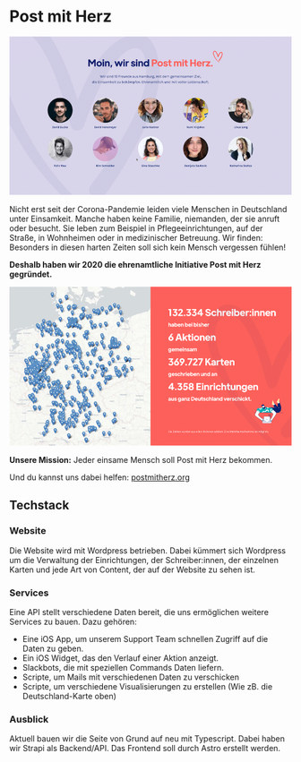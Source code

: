 # Post mit Herz

![Das Post mit Herz Team](https://raw.githubusercontent.com/Post-mit-Herz/.github/main/profile/pmh_we.png)

Nicht erst seit der Corona-Pandemie leiden viele Menschen in Deutschland unter Einsamkeit. Manche haben keine Familie, niemanden, der sie anruft oder besucht. Sie leben zum Beispiel in Pflegeeinrichtungen, auf der Straße, in Wohnheimen oder in medizinischer Betreuung. Wir finden: Besonders in diesen harten Zeiten soll sich kein Mensch vergessen fühlen!

**Deshalb haben wir 2020 die ehrenamtliche Initiative Post mit Herz gegründet.**

![Post mit Herz Zahlen. 132.334 Schreiber:innen haben bisher bei 6 Aktionen 369.727 Karten geschrieben und an 4.358 Einrichtungen in ganz Deutschland verschickt.](https://raw.githubusercontent.com/Post-mit-Herz/.github/main/profile/pmh_reach.png)

**Unsere Mission:** Jeder einsame Mensch soll Post mit Herz bekommen.

Und du kannst uns dabei helfen: [postmitherz.org](https://postmitherz.org)

## Techstack

### Website

Die Website wird mit Wordpress betrieben. Dabei kümmert sich Wordpress um die Verwaltung der Einrichtungen, der Schreiber:innen, der einzelnen Karten und jede Art von Content, der auf der Website zu sehen ist.

### Services

Eine API stellt verschiedene Daten bereit, die uns ermöglichen weitere Services zu bauen. Dazu gehören:
- Eine iOS App, um unserem Support Team schnellen Zugriff auf die Daten zu geben.
- Ein iOS Widget, das den Verlauf einer Aktion anzeigt.
- Slackbots, die mit speziellen Commands Daten liefern.
- Scripte, um Mails mit verschiedenen Daten zu verschicken
- Scripte, um verschiedene Visualisierungen zu erstellen (Wie zB. die Deutschland-Karte oben)

### Ausblick

Aktuell bauen wir die Seite von Grund auf neu mit Typescript. Dabei haben wir Strapi als Backend/API. Das Frontend soll durch Astro erstellt werden. 